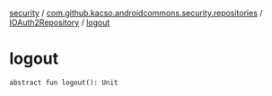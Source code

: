 [security](../../index.md) / [com.github.kacso.androidcommons.security.repositories](../index.md) / [IOAuth2Repository](index.md) / [logout](.)

# logout

`abstract fun logout(): Unit`
